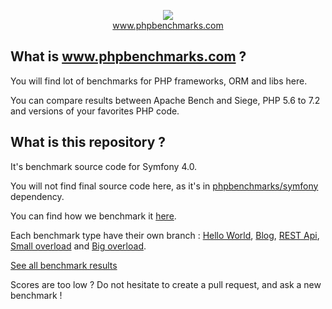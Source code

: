<p align="center">
  <img src="http://www.phpbenchmarks.com/images/logo_github.png">
  <br>
  <a href="http://www.phpbenchmarks.com" target="_blank">www.phpbenchmarks.com</a>
</p>

## What is www.phpbenchmarks.com ?

You will find lot of benchmarks for PHP frameworks, ORM and libs here.

You can compare results between Apache Bench and Siege, PHP 5.6 to 7.2 and versions of your favorites PHP code.

## What is this repository ?

It's benchmark source code for Symfony 4.0.

You will not find final source code here, as it's in [phpbenchmarks/symfony](https://github.com/phpbenchmarks/symfony/tree/1.0.0) dependency.

You can find how we benchmark it [here](http://www.phpbenchmarks.com/en/benchmark-protocol).

Each benchmark type have their own branch :
[Hello World](https://github.com/phpbenchmarks/symfony-4-0/tree/helloworld),
[Blog](https://github.com/phpbenchmarks/symfony-4-0/tree/blog),
[REST Api](https://github.com/phpbenchmarks/symfony-4-0/tree/restapi),
[Small overload](https://github.com/phpbenchmarks/symfony-4-0/tree/smalloverload)
and [Big overload](https://github.com/phpbenchmarks/symfony-4-0/tree/bigoverload).

[See all benchmark results](http://www.phpbenchmarks.com/en/benchmark/apache-bench/php-7.2/symfony-4.0.html)

Scores are too low ? Do not hesitate to create a pull request, and ask a new benchmark !
